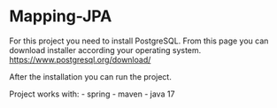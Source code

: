 # Mapping-JPA

For this project you need to install PostgreSQL.
From this page you can download installer according your operating system.
https://www.postgresql.org/download/

After the installation you can run the project.

Project works with:
    - spring
    - maven
    - java 17
    